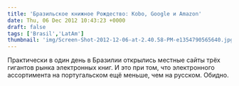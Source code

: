 ```yaml
---
title: 'Бразильское книжное Рождество: Kobo, Google и Amazon'
date: Thu, 06 Dec 2012 10:43:23 +0000
draft: false
tags: ['Brasil','LatAm']
thumbnail: 'img/Screen-Shot-2012-12-06-at-2.40.58-PM-e1354790565640.jpg'
---
```


Практически в один день в Бразилии открылись местные сайты трёх гигантов рынка электронных книг. И это при том, что электронного ассортимента на португальском ещё меньше, чем на русском. Обидно.